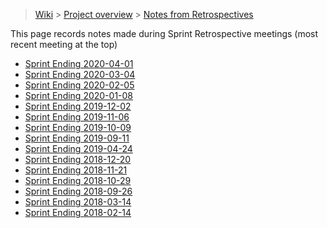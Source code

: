 > [Wiki](Home) > [Project overview](Project-Overview) > [Notes from Retrospectives](Retrospective-Notes)

This page records notes made during Sprint Retrospective meetings (most recent meeting at the top)

* [Sprint Ending 2020-04-01](Retrospective-notes-2020.04.01)
* [Sprint Ending 2020-03-04](Retrospective-notes-2020.03.04)
* [Sprint Ending 2020-02-05](Retrospective-notes-2020.02.05)
* [Sprint Ending 2020-01-08](Retrospective-notes-2020.01.08)
* [Sprint Ending 2019-12-02](Retrospective-Notes-2019.12.02)
* [Sprint Ending 2019-11-06](Retrospective-Notes-2019.11.06)
* [Sprint Ending 2019-10-09](Retrospective-Notes-2019.10.09)
* [Sprint Ending 2019-09-11](Retrospective-Notes-2019.09.11)
* [Sprint Ending 2019-04-24](Retrospective-Notes-2019.04.24)
* [Sprint Ending 2018-12-20](Retrospective-Notes-2018.12.20)
* [Sprint Ending 2018-11-21](Retrospective-Notes-2018.11.21)
* [Sprint Ending 2018-10-29](Retrospective-Notes-2018.10.29)
* [Sprint Ending 2018-09-26](Retrospective-Notes-2018.09.26)
* [Sprint Ending 2018-03-14](Retrospective-Notes-2018.03.14)
* [Sprint Ending 2018-02-14](Retrospective-Notes-2018.02.14)